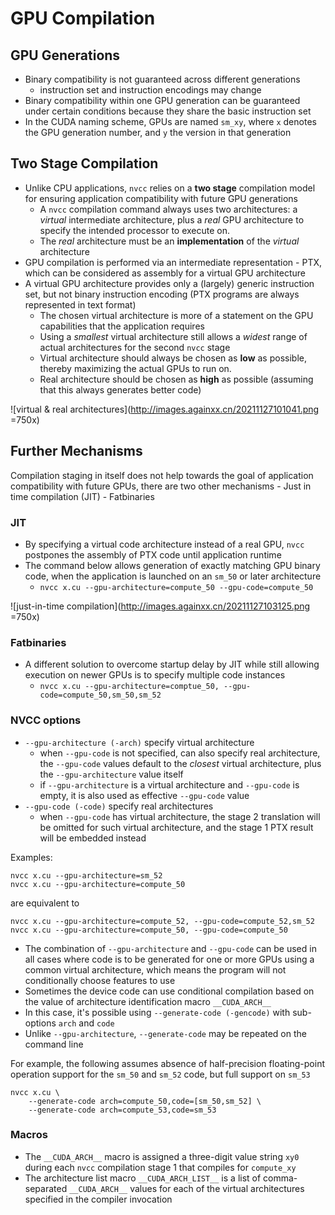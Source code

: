 # GPU Compilation

## GPU Generations
* Binary compatibility is not guaranteed across different generations
    - instruction set and instruction encodings may change
* Binary compatibility within one GPU generation can be guaranteed under certain conditions because they share the basic instruction set
* In the CUDA naming scheme, GPUs are named `sm_xy`, where `x` denotes the GPU generation number, and `y` the version in that generation

## Two Stage Compilation
* Unlike CPU applications, `nvcc` relies on a **two stage** compilation model for ensuring application compatibility with future GPU generations
     - A `nvcc` compilation command always uses two architectures: a _virtual_ intermediate architecture, plus a _real_ GPU architecture to specify the intended processor to execute on.
     - The _real_ architecture must be an **implementation** of the _virtual_ architecture
* GPU compilation is performed via an intermediate representation - PTX, which can be considered as assembly for a virtual GPU architecture
* A virtual GPU architecture provides only a (largely) generic instruction set, but not binary instruction encoding (PTX programs are always represented in text format)
    - The chosen virtual architecture is more of a statement on the GPU capabilities that the application requires
    - Using a _smallest_ virtual architecture still allows a _widest_ range of actual architectures for the second `nvcc` stage
    - Virtual architecture should always be chosen as **low** as possible, thereby maximizing the actual GPUs to run on.
    - Real architecture should be chosen as **high** as possible (assuming that this always generates better code)

![virtual & real architectures](http://images.againxx.cn/20211127101041.png =750x)

## Further Mechanisms
Compilation staging in itself does not help towards the goal of application compatibility with future GPUs, there are two other mechanisms
    - Just in time compilation (JIT)
    - Fatbinaries

### JIT
* By specifying a virtual code architecture instead of a real GPU, `nvcc` postpones the assembly of PTX code until application runtime
* The command below allows generation of exactly matching GPU binary code, when the application is launched on an `sm_50` or later architecture
    - `nvcc x.cu --gpu-architecture=compute_50 --gpu-code=compute_50`

![just-in-time compilation](http://images.againxx.cn/20211127103125.png =750x)

### Fatbinaries
* A different solution to overcome startup delay by JIT while still allowing execution on newer GPUs is to specify multiple code instances
    - `nvcc x.cu --gpu-architecture=comptue_50, --gpu-code=compute_50,sm_50,sm_52`

### NVCC options
* `--gpu-architecture (-arch)` specify virtual architecture
    - when `--gpu-code` is not specified, can also specify real architecture, the `--gpu-code` values default to the _closest_ virtual architecture,
    plus the `--gpu-architecture` value itself
    - if `--gpu-architecture` is a virtual architecture and `--gpu-code` is empty, it is also used as effective `--gpu-code` value
* `--gpu-code (-code)` specify real architectures
    - when `--gpu-code` has virtual architecture, the stage 2 translation will be omitted for such virtual architecture, and the stage 1 PTX result will be embedded instead

Examples:
```
nvcc x.cu --gpu-architecture=sm_52
nvcc x.cu --gpu-architecture=compute_50
```
are equivalent to
```
nvcc x.cu --gpu-architecture=compute_52, --gpu-code=compute_52,sm_52
nvcc x.cu --gpu-architecture=compute_50, --gpu-code=compute_50
```

* The combination of `--gpu-architecture` and `--gpu-code` can be used in all cases where code is to be generated for one or more GPUs using a common virtual architecture,
which means the program will not conditionally choose features to use
* Sometimes the device code can use conditional compilation based on the value of architecture identification macro `__CUDA_ARCH__`
* In this case, it's possible using `--generate-code (-gencode)` with sub-options `arch` and `code`
* Unlike `--gpu-architecture`, `--generate-code` may be repeated on the command line

For example, the following assumes absence of half-precision floating-point operation support for the `sm_50` and `sm_52` code, but full support on `sm_53`
```
nvcc x.cu \
    --generate-code arch=compute_50,code=[sm_50,sm_52] \
    --generate-code arch=compute_53,code=sm_53
```

### Macros
* The `__CUDA_ARCH__` macro is assigned a three-digit value string `xy0` during each `nvcc` compilation stage 1 that compiles for `compute_xy`
* The architecture list macro `__CUDA_ARCH_LIST__` is a list of comma-separated `__CUDA_ARCH__` values for each of the virtual architectures specified in the compiler invocation

